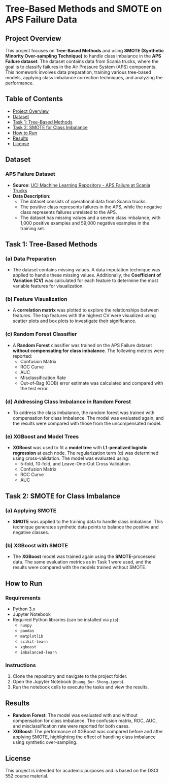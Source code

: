 # Tree-Based Methods and SMOTE on APS Failure Data

## Project Overview

This project focuses on **Tree-Based Methods** and using **SMOTE (Synthetic Minority Over-sampling Technique)** to handle class imbalance in the **APS Failure dataset**. The dataset contains data from Scania trucks, where the goal is to classify failures in the Air Pressure System (APS) components. This homework involves data preparation, training various tree-based models, applying class imbalance correction techniques, and analyzing the performance.

## Table of Contents

- [Project Overview](#project-overview)
- [Dataset](#dataset)
- [Task 1: Tree-Based Methods](#task-1-tree-based-methods)
- [Task 2: SMOTE for Class Imbalance](#task-2-smote-for-class-imbalance)
- [How to Run](#how-to-run)
- [Results](#results)
- [License](#license)

## Dataset

### APS Failure Dataset
- **Source**: [UCI Machine Learning Repository - APS Failure at Scania Trucks](https://archive.ics.uci.edu/ml/datasets/APS+Failure+at+Scania+Trucks)
- **Data Description**:
  - The dataset consists of operational data from Scania trucks.
  - The positive class represents failures in the APS, while the negative class represents failures unrelated to the APS.
  - The dataset has missing values and a severe class imbalance, with 1,000 positive examples and 59,000 negative examples in the training set.

## Task 1: Tree-Based Methods

### (a) Data Preparation
- The dataset contains missing values. A data imputation technique was applied to handle these missing values. Additionally, the **Coefficient of Variation (CV)** was calculated for each feature to determine the most variable features for visualization.

### (b) Feature Visualization
- A **correlation matrix** was plotted to explore the relationships between features. The top features with the highest CV were visualized using scatter plots and box plots to investigate their significance.

### (c) Random Forest Classifier
- A **Random Forest** classifier was trained on the APS Failure dataset **without compensating for class imbalance**. The following metrics were reported:
  - Confusion Matrix
  - ROC Curve
  - AUC
  - Misclassification Rate
  - Out-of-Bag (OOB) error estimate was calculated and compared with the test error.

### (d) Addressing Class Imbalance in Random Forest
- To address the class imbalance, the random forest was trained with compensation for class imbalance. The model was evaluated again, and the results were compared with those from the uncompensated model.

### (e) XGBoost and Model Trees
- **XGBoost** was used to fit a **model tree** with **L1-penalized logistic regression** at each node. The regularization term (α) was determined using cross-validation. The model was evaluated using:
  - 5-fold, 10-fold, and Leave-One-Out Cross Validation.
  - Confusion Matrix
  - ROC Curve
  - AUC

## Task 2: SMOTE for Class Imbalance

### (a) Applying SMOTE
- **SMOTE** was applied to the training data to handle class imbalance. This technique generates synthetic data points to balance the positive and negative classes.

### (b) XGBoost with SMOTE
- The **XGBoost** model was trained again using the **SMOTE**-processed data. The same evaluation metrics as in Task 1 were used, and the results were compared with the models trained without SMOTE.

## How to Run

### Requirements

- Python 3.x
- Jupyter Notebook
- Required Python libraries (can be installed via `pip`):
  - `numpy`
  - `pandas`
  - `matplotlib`
  - `scikit-learn`
  - `xgboost`
  - `imbalanced-learn`

### Instructions

1. Clone the repository and navigate to the project folder.
2. Open the Jupyter Notebook (`Huang_Bor-Sheng.ipynb`).
3. Run the notebook cells to execute the tasks and view the results.

## Results

- **Random Forest**: The model was evaluated with and without compensation for class imbalance. The confusion matrix, ROC, AUC, and misclassification rate were reported for both cases.
- **XGBoost**: The performance of XGBoost was compared before and after applying SMOTE, highlighting the effect of handling class imbalance using synthetic over-sampling.

## License

This project is intended for academic purposes and is based on the DSCI 552 course material.

